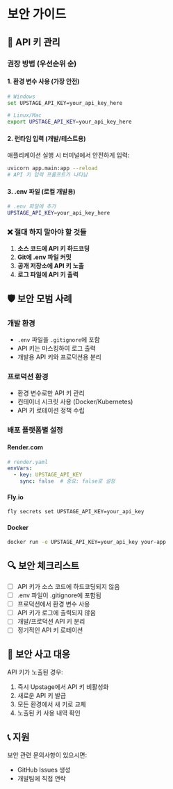 # 보안 가이드

## 🔐 API 키 관리

### 권장 방법 (우선순위 순)

#### 1. **환경 변수 사용** (가장 안전)
```bash
# Windows
set UPSTAGE_API_KEY=your_api_key_here

# Linux/Mac
export UPSTAGE_API_KEY=your_api_key_here
```

#### 2. **런타임 입력** (개발/테스트용)
애플리케이션 실행 시 터미널에서 안전하게 입력:
```bash
uvicorn app.main:app --reload
# API 키 입력 프롬프트가 나타남
```

#### 3. **.env 파일** (로컬 개발용)
```bash
# .env 파일에 추가
UPSTAGE_API_KEY=your_api_key_here
```

### ❌ 절대 하지 말아야 할 것들

1. **소스 코드에 API 키 하드코딩**
2. **Git에 .env 파일 커밋**
3. **공개 저장소에 API 키 노출**
4. **로그 파일에 API 키 출력**

## 🛡️ 보안 모범 사례

### 개발 환경
- `.env` 파일을 `.gitignore`에 포함
- API 키는 마스킹하여 로그 출력
- 개발용 API 키와 프로덕션용 분리

### 프로덕션 환경
- 환경 변수로만 API 키 관리
- 컨테이너 시크릿 사용 (Docker/Kubernetes)
- API 키 로테이션 정책 수립

### 배포 플랫폼별 설정

#### Render.com
```yaml
# render.yaml
envVars:
  - key: UPSTAGE_API_KEY
    sync: false  # 중요: false로 설정
```

#### Fly.io
```bash
fly secrets set UPSTAGE_API_KEY=your_api_key
```

#### Docker
```bash
docker run -e UPSTAGE_API_KEY=your_api_key your-app
```

## 🔍 보안 체크리스트

- [ ] API 키가 소스 코드에 하드코딩되지 않음
- [ ] .env 파일이 .gitignore에 포함됨
- [ ] 프로덕션에서 환경 변수 사용
- [ ] API 키가 로그에 출력되지 않음
- [ ] 개발/프로덕션 API 키 분리
- [ ] 정기적인 API 키 로테이션

## 🚨 보안 사고 대응

API 키가 노출된 경우:
1. 즉시 Upstage에서 API 키 비활성화
2. 새로운 API 키 발급
3. 모든 환경에서 새 키로 교체
4. 노출된 키 사용 내역 확인

## 📞 지원

보안 관련 문의사항이 있으시면:
- GitHub Issues 생성
- 개발팀에 직접 연락
